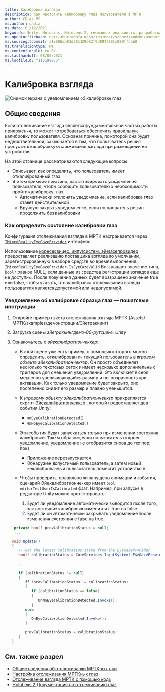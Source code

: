 ```yaml
---
title: Калибровка взгляда
description: Как настроить калибровку глаз пользователя в МРТК
author: CDiaz-MS
ms.author: cadia
ms.date: 01/12/2021
keywords: Unity, HoloLens, HoloLens 2, смешанная реальность, разработка, мртк, эйетраккинг, калибровка,
ms.openlocfilehash: 02b173bbc7a6bf410d3521b37660f292b8e3340de6b1a98007fdbc200f26bc49
ms.sourcegitcommit: a1c086aa83d381129e62f9d8942f0fc889ffcab0
ms.translationtype: MT
ms.contentlocale: ru-RU
ms.lasthandoff: 08/05/2021
ms.locfileid: "115199776"
---
```

# <a name="eye-calibration"></a>Калибровка взгляда

![Снимок экрана с уведомлением об калибровке глаз](../../images/eye-tracking/mrtk_et_calibration_notification_example.jpg)

## <a name="overview"></a>Общие сведения

Если отслеживание взгляда является фундаментальной частью работы приложения, то может потребоваться обеспечить правильную калибровку пользователя.
Основная причина, по которой она будет недействительной, заключается в том, что пользователь решил пропустить калибровку отслеживания взгляда при размещении на устройстве.

На этой странице рассматриваются следующие вопросы:

- Описывает, как определить, что пользователь имеет откалиброванный глаз
- В этом примере показано, как активировать уведомление пользователя, чтобы сообщить пользователю о необходимости пройти калибровку глаз.
  - Автоматически отклонять уведомление, если калибровка глаз станет действительной
  - Вручную закрыть уведомление, если пользователь решил продолжить без калибровки

### <a name="how-to-detect-the-eye-calibration-state"></a>Как определить состояние калибровки глаз

Конфигурация отслеживания взгляда в МРТК настраивается через [`IMixedRealityEyeGazeProvider`](xref:Microsoft.MixedReality.Toolkit.Input.IMixedRealityEyeGazeProvider) интерфейс.

Использование [коресервицес. инпутсистем. эйегазепровидер](eye-tracking-eye-gaze-provider.md) предоставляет реализацию поставщика взгляда по умолчанию, зарегистрированную в наборе средств во время выполнения. `IMixedRealityEyeGazeProvider.IsEyeGazeValid` Возвращает значение типа, `bool?` равное NULL, если данные из средства регистрации взглядов еще не доступны.
После получения данных будет возвращено значение true или false, чтобы указать, что калибровка отслеживания взгляда пользователя является допустимой или недопустимой.

### <a name="sample-eye-calibration-notification---step-by-step"></a>Уведомление об калибровке образца глаз — пошаговые инструкции

1. Откройте пример пакета отслеживания взгляда МРТК (Assets/МРТК/examples/демонстрации/Эйетраккинг)

2. Загрузка сцены _эйетраккингдемо-00-рутсцене. Unity_

3. Ознакомьтесь с _эйекалибратиончеккер_:
   - В этой сцене уже есть пример, с помощью которого можно определить, откалиброван ли текущий пользователь в *игровом объекте _эйекалибратиончеккер_*.
Он просто объединяет несколько текстовых сеток и имеет несколько дополнительных триггеров для смешения уведомлений. Это включает в себя медленно увеличивающийся размер и непрозрачность при активации.
Как только уведомление будет закрыто, оно постепенно снизит его размер и плавно уменьшится.

   - К *игровому объекту _эйекалибратиончеккер_* прикрепляется скрипт [Эйекалибратиончеккер](xref:Microsoft.MixedReality.Toolkit.Examples.Demos.EyeTracking.EyeCalibrationChecker) , который предоставляет два события Unity:
      - `OnEyeCalibrationDetected()`
      - `OnNoEyeCalibrationDetected()`

   - Эти события будут запускаться только при изменении состояния калибровки. Таким образом, если пользователь откроет уведомление, уведомление не отобразится снова до тех пор, пока
      - Приложение перезапускается
      - Обнаружен допустимый пользователь, а затем новый некалиброванный пользователь поместит устройство в

   - Чтобы проверить, правильно ли запущены анимации и события, сценарий Эйекалибратиончеккер имеет `bool editorTestUserIsCalibrated` флаг. Например, при запуске в редакторе Unity можно протестировать:
      1. Будет ли уведомление автоматически выводится после того, как состояние калибровки изменится с true на false
      1. Будет ли он автоматически закрывать уведомление после изменения состояния с false на true.

```c#
    private bool? prevCalibrationStatus = null;
    ...

   void Update()
   {
      // Get the latest calibration state from the EyeGazeProvider
      bool? calibrationStatus = CoreServices.InputSystem?.EyeGazeProvider?.IsEyeCalibrationValid;

      ...

      if (calibrationStatus != null)
      {
         if (prevCalibrationStatus != calibrationStatus)
         {
            if (calibrationStatus == false)
            {
               OnNoEyeCalibrationDetected.Invoke();
            }
         else
         {
            OnEyeCalibrationDetected.Invoke();
         }

         prevCalibrationStatus = calibrationStatus;
      }
   }
```

## <a name="see-also"></a>См. также раздел

- [Общие сведения об отслеживании МРТКных глаз](eye-tracking-main.md)
- [Настройка отслеживания МРТКных глаз](eye-tracking-basic-setup.md)
- [Отслеживание взгляда МРТК с помощью кода](eye-tracking-eye-gaze-provider.md)
- [HoloLens 2 Документация по отслеживанию глаз](/windows/mixed-reality/eye-tracking)
